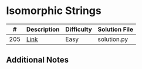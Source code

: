 # Isomorphic Strings
|#|Description|Difficulty|Solution File|
|-|-|-|-|
|205|[Link](https://leetcode.com/problems/isomorphic-strings/)|Easy|solution.py|

## Additional Notes
